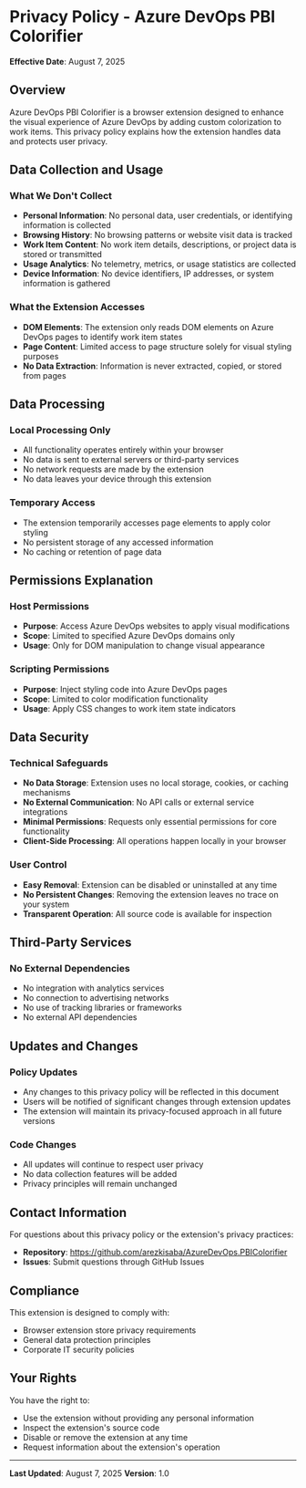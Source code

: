 # Privacy Policy - Azure DevOps PBI Colorifier

**Effective Date**: August 7, 2025

## Overview

Azure DevOps PBI Colorifier is a browser extension designed to enhance the visual experience of Azure DevOps by adding custom colorization to work items. This privacy policy explains how the extension handles data and protects user privacy.

## Data Collection and Usage

### What We Don't Collect
- **Personal Information**: No personal data, user credentials, or identifying information is collected
- **Browsing History**: No browsing patterns or website visit data is tracked
- **Work Item Content**: No work item details, descriptions, or project data is stored or transmitted
- **Usage Analytics**: No telemetry, metrics, or usage statistics are collected
- **Device Information**: No device identifiers, IP addresses, or system information is gathered

### What the Extension Accesses
- **DOM Elements**: The extension only reads DOM elements on Azure DevOps pages to identify work item states
- **Page Content**: Limited access to page structure solely for visual styling purposes
- **No Data Extraction**: Information is never extracted, copied, or stored from pages

## Data Processing

### Local Processing Only
- All functionality operates entirely within your browser
- No data is sent to external servers or third-party services
- No network requests are made by the extension
- No data leaves your device through this extension

### Temporary Access
- The extension temporarily accesses page elements to apply color styling
- No persistent storage of any accessed information
- No caching or retention of page data

## Permissions Explanation

### Host Permissions
- **Purpose**: Access Azure DevOps websites to apply visual modifications
- **Scope**: Limited to specified Azure DevOps domains only
- **Usage**: Only for DOM manipulation to change visual appearance

### Scripting Permissions
- **Purpose**: Inject styling code into Azure DevOps pages
- **Scope**: Limited to color modification functionality
- **Usage**: Apply CSS changes to work item state indicators

## Data Security

### Technical Safeguards
- **No Data Storage**: Extension uses no local storage, cookies, or caching mechanisms
- **No External Communication**: No API calls or external service integrations
- **Minimal Permissions**: Requests only essential permissions for core functionality
- **Client-Side Processing**: All operations happen locally in your browser

### User Control
- **Easy Removal**: Extension can be disabled or uninstalled at any time
- **No Persistent Changes**: Removing the extension leaves no trace on your system
- **Transparent Operation**: All source code is available for inspection

## Third-Party Services

### No External Dependencies
- No integration with analytics services
- No connection to advertising networks
- No use of tracking libraries or frameworks
- No external API dependencies

## Updates and Changes

### Policy Updates
- Any changes to this privacy policy will be reflected in this document
- Users will be notified of significant changes through extension updates
- The extension will maintain its privacy-focused approach in all future versions

### Code Changes
- All updates will continue to respect user privacy
- No data collection features will be added
- Privacy principles will remain unchanged

## Contact Information

For questions about this privacy policy or the extension's privacy practices:
- **Repository**: https://github.com/arezkisaba/AzureDevOps.PBIColorifier
- **Issues**: Submit questions through GitHub Issues

## Compliance

This extension is designed to comply with:
- Browser extension store privacy requirements
- General data protection principles
- Corporate IT security policies

## Your Rights

You have the right to:
- Use the extension without providing any personal information
- Inspect the extension's source code
- Disable or remove the extension at any time
- Request information about the extension's operation

---

**Last Updated**: August 7, 2025
**Version**: 1.0
